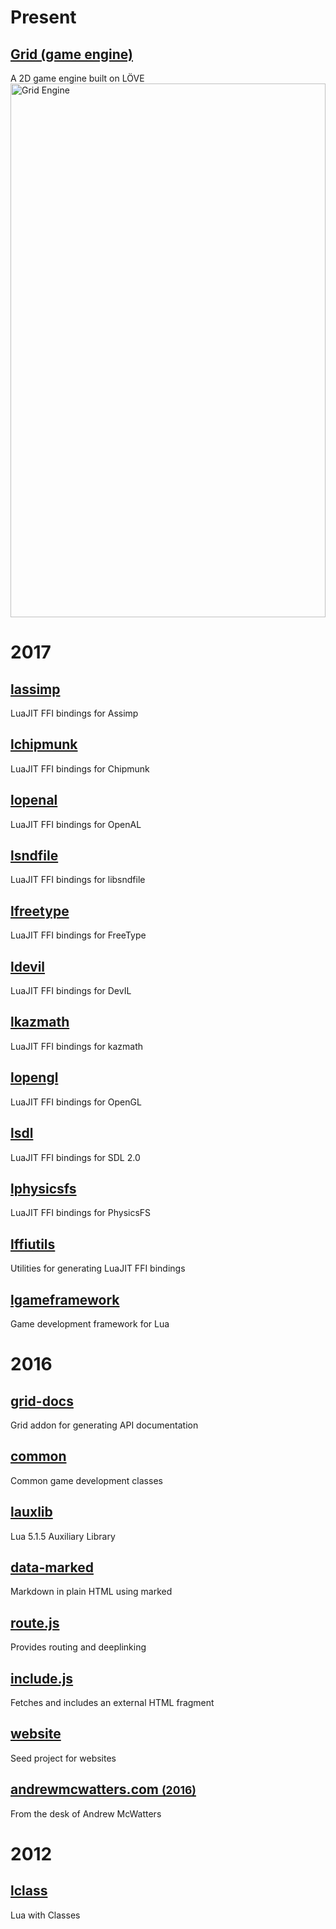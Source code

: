 # Present

## [Grid (game engine)](http://www.planimeter.org/grid-sdk/)
A 2D game engine built on LÖVE  
<a href="images/grid_engine.png">
  <img src="images/grid_engine.png"
       alt="Grid Engine"
       width="100%"
       style="max-width: 1392px; max-height: 854px">
</a>

# 2017

## [lassimp](https://github.com/Planimeter/lassimp)  
LuaJIT FFI bindings for Assimp
## [lchipmunk](https://github.com/Planimeter/lchipmunk)  
LuaJIT FFI bindings for Chipmunk
## [lopenal](https://github.com/Planimeter/lopenal)  
LuaJIT FFI bindings for OpenAL
## [lsndfile](https://github.com/Planimeter/lsndfile)  
LuaJIT FFI bindings for libsndfile
## [lfreetype](https://github.com/Planimeter/lfreetype)  
LuaJIT FFI bindings for FreeType
## [ldevil](https://github.com/Planimeter/ldevil)  
LuaJIT FFI bindings for DevIL
## [lkazmath](https://github.com/Planimeter/lkazmath)  
LuaJIT FFI bindings for kazmath
## [lopengl](https://github.com/Planimeter/lopengl)
LuaJIT FFI bindings for OpenGL  
## [lsdl](https://github.com/Planimeter/lsdl)
LuaJIT FFI bindings for SDL 2.0  
## [lphysicsfs](https://github.com/Planimeter/lphysicsfs)
LuaJIT FFI bindings for PhysicsFS  
## [lffiutils](https://github.com/Planimeter/lffiutils)
Utilities for generating LuaJIT FFI bindings  
## [lgameframework](https://github.com/Planimeter/lgameframework)
Game development framework for Lua  

# 2016

## [grid-docs](https://github.com/Planimeter/grid-docs)
Grid addon for generating API documentation  
## [common](https://github.com/Planimeter/common)
Common game development classes  
## [lauxlib](https://github.com/Planimeter/lauxlib)
Lua 5.1.5 Auxiliary Library  
## [data-marked](https://github.com/andrewmcwatters/data-marked)
Markdown in plain HTML using marked  
## [route.js](https://github.com/andrewmcwatters/route.js)
Provides routing and deeplinking  
## [include.js](https://github.com/andrewmcwatters/route.js)
Fetches and includes an external HTML fragment  
## [website](https://github.com/andrewmcwatters/website)
Seed project for websites  
## [andrewmcwatters.com <small>(2016)</small>](https://github.com/andrewmcwatters/andrewmcwatters.github.io)
From the desk of Andrew McWatters  

# 2012
## [lclass](https://github.com/andrewmcwatters/lclass)
Lua with Classes  
